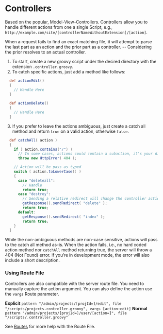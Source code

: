 # Controllers

Based on the popular, Model-View-Controllers. Controllers allow you to handle different actions from one a single Script, e.g., `http://example.com/site/[controllerNameWithoutExtension]/[action]`.

When a request fails to find an exact matching file, it will attempt to parse the last part as an action and the prior part as a controller. -- Considering the prior resolves to an actual controller.

1. To start, create a new groovy script under the desired directory with the extension `.controller.groovy`. 
2. To catch specific actions, just add a method like follows:
```groovy
  def actionEdit()
  {
    // Handle Here
  }
  
  def actionDelete()
  {
    // Handle Here
  }
```

3. If you prefer to leave the actions ambiguous, just create a catch all method and return `true` on a valid action, otherwise `false`.
```groovy
  def catchAll( action )
  {
    if ( action.contains("/") )
      // In some cases, actions could contain a subaction, it's your disgression to support them.
      throw new HttpError( 404 );

    // Action will be pass as typed
    switch ( action.toLowerCase() )
    {
      case "deleteall":
        // Handle
        return true;
      case "destroy":
        // Sending a relative redirect will change the controller action.
        getResponse().sendRedirect( "delete" );
        return true;
      default:
        getResponse().sendRedirect( "index" );
        return true;
    }
  }
```

While the non-ambiguous methods are non-case sensitive, actions will pass to the catch all method as-is. When the action fails, i.e., no hard coded action method nor `catchAll` method returning true, the server will throw a 404 (Not Found) error. If you're in development mode, the error will also include a short description.

### Using Route File

Controllers are also compatible with the server route file. You need to manually capture the action argument. You can also define the action use the `vargs` Route parameter.

**Explicit**
`pattern "/admin/projects/[projId=]/edit", file "/scripts/projects.controller.groovy", vargs [action:edit]`
**Normal**
`pattern "/admin/projects/[projId=]/user/[action=]", file "/scripts/.controller.groovy"`

See [Routes](Routes) for more help with the Route File.